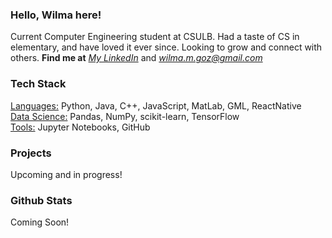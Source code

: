 ### **Hello, Wilma here!**
Current Computer Engineering student at CSULB. Had a taste of CS in elementary, and have loved it ever since. Looking to grow and connect with others.
**Find me at**
*[My LinkedIn](https://www.linkedin.com/in/wilma-gozun-b44952359)* and *wilma.m.goz@gmail.com*

### Tech Stack
<ins>Languages:</ins> Python, Java, C++, JavaScript, MatLab, GML, ReactNative<br/>
<ins>Data Science:</ins> Pandas, NumPy, scikit-learn, TensorFlow<br/>
<ins>Tools:</ins> Jupyter Notebooks, GitHub<br/>
### Projects
Upcoming and in progress!
### Github Stats
Coming Soon!
